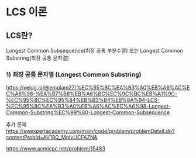 # LCS 이론



## LCS란?

Longest Common Subsequence(최장 공통 부분수열) 또는 Longest Common Substring(최장 공통 문자열)



### 1) 최장 공통 문자열 (Longest Common Substring)



https://velog.io/@emplam27/%EC%95%8C%EA%B3%A0%EB%A6%AC%EC%A6%98-%EA%B7%B8%EB%A6%BC%EC%9C%BC%EB%A1%9C-%EC%95%8C%EC%95%84%EB%B3%B4%EB%8A%94-LCS-%EC%95%8C%EA%B3%A0%EB%A6%AC%EC%A6%98-Longest-Common-Substring%EC%99%80-Longest-Common-Subsequence

추가 문제
https://swexpertacademy.com/main/code/problem/problemDetail.do?contestProbId=AV18Q_MqIvUCFAZN&

https://www.acmicpc.net/problem/15483